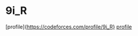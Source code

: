 # 9i_R
[profile]{https://codeforces.com/profile/9i_R}
[profile]([URL](https://codeforces.com/profile/9i_R))

